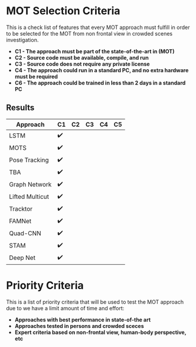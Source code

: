 # MOT Selection Criteria

This is a check list of features that every MOT approach must fulfill in order to
be selected for the MOT from non frontal view in crowded scenes investigation.

* **C1 - The approach must be part of the state-of-the-art in (MOT)**
* **C2 - Source code must be available, compile, and run**
* **C3 - Source code does not require any private license**
* **C4 - The approach could run in a standard PC, and no extra hardware must be required**
* **C6 - The approach could be trained in less than 2 days in a standard PC**

## Results

| Approach        | C1                 | C2 | C3 | C4 | C5 |
|---              |---                 |--- |--- |--- |--- |
| LSTM            | :heavy_check_mark: |    |    |    |    |
| MOTS            | :heavy_check_mark: |    |    |    |    |
| Pose Tracking   | :heavy_check_mark: |    |    |    |    |
| TBA             | :heavy_check_mark: |    |    |    |    |
| Graph Network   | :heavy_check_mark: |    |    |    |    |
| Lifted Multicut | :heavy_check_mark: |    |    |    |    |
| Tracktor        | :heavy_check_mark: |    |    |    |    |
| FAMNet          | :heavy_check_mark: |    |    |    |    |
| Quad-CNN        | :heavy_check_mark: |    |    |    |    |
| STAM            | :heavy_check_mark: |    |    |    |    |
| Deep Net        | :heavy_check_mark: |    |    |    |    |

# Priority Criteria

This is a list of priority criteria that will be used to test the MOT approach due to
we have a limit amount of time and effort:

* **Approaches with best performance in state-of-the art**
* **Approaches tested in persons and crowded sceces**
* **Expert criteria based on non-frontal view, human-body perspective, etc**




